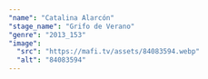 ```yaml
---
"name": "Catalina Alarcón"
"stage_name": "Grifo de Verano"
"genre": "2013_153"
"image":
  "src": "https://mafi.tv/assets/84083594.webp"
  "alt": "84083594"
---
```

